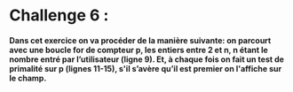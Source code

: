 # Challenge 6 :

#### Dans cet exercice on va procéder de la manière suivante: on parcourt avec une boucle for de compteur p, les entiers entre 2 et n, n étant le nombre entré par l’utilisateur (ligne 9). Et, à chaque fois on fait un test de primalité sur p (lignes 11-15), s'il s’avère qu’il est premier on l'affiche sur le champ.